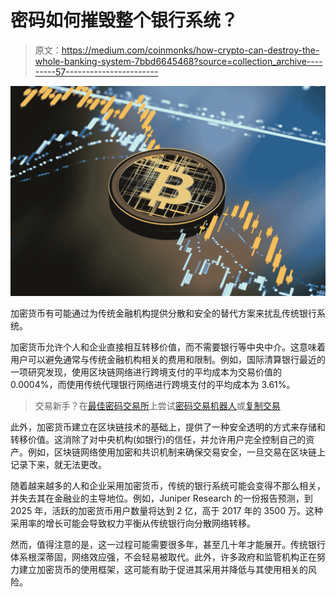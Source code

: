 # 密码如何摧毁整个银行系统？

> 原文：<https://medium.com/coinmonks/how-crypto-can-destroy-the-whole-banking-system-7bbd6645468?source=collection_archive---------57----------------------->

![](img/b9b5fff30ce13bf7b9a8b0f25038945e.png)

加密货币有可能通过为传统金融机构提供分散和安全的替代方案来扰乱传统银行系统。

加密货币允许个人和企业直接相互转移价值，而不需要银行等中央中介。这意味着用户可以避免通常与传统金融机构相关的费用和限制。例如，国际清算银行最近的一项研究发现，使用区块链网络进行跨境支付的平均成本为交易价值的 0.0004%，而使用传统代理银行网络进行跨境支付的平均成本为 3.61%。

> 交易新手？在[最佳密码交易所](/coinmonks/crypto-exchange-dd2f9d6f3769)上尝试[密码交易机器人](/coinmonks/crypto-trading-bot-c2ffce8acb2a)或[复制交易](/coinmonks/top-10-crypto-copy-trading-platforms-for-beginners-d0c37c7d698c)

此外，加密货币建立在区块链技术的基础上，提供了一种安全透明的方式来存储和转移价值。这消除了对中央机构(如银行)的信任，并允许用户完全控制自己的资产。例如，区块链网络使用加密和共识机制来确保交易安全，一旦交易在区块链上记录下来，就无法更改。

随着越来越多的人和企业采用加密货币，传统的银行系统可能会变得不那么相关，并失去其在金融业的主导地位。例如，Juniper Research 的一份报告预测，到 2025 年，活跃的加密货币用户数量将达到 2 亿，高于 2017 年的 3500 万。这种采用率的增长可能会导致权力平衡从传统银行向分散网络转移。

然而，值得注意的是，这一过程可能需要很多年，甚至几十年才能展开。传统银行体系根深蒂固，网络效应强，不会轻易被取代。此外，许多政府和监管机构正在努力建立加密货币的使用框架，这可能有助于促进其采用并降低与其使用相关的风险。